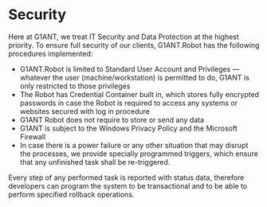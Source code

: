 # Security

Here at G1ANT, we treat IT Security and Data Protection at the highest priority. To ensure full security of our clients, G1ANT.Robot has the following procedures implemented:

* G1ANT.Robot is limited to Standard User Account and Privileges — whatever the user \(machine/workstation\) is permitted to do, G1ANT is only restricted to those privileges
* The Robot has Credential Container built in, which stores fully encrypted passwords in case the Robot is required to access any systems or websites secured with log in procedure
* G1ANT Robot does not require to store or send any data
* G1ANT is subject to the Windows Privacy Policy and the Microsoft Firewall
* In case there is a power failure or any other situation that may disrupt the processes, we provide specially programmed triggers, which ensure that any unfinished task shall be re-triggered.

Every step of any performed task is reported with status data, therefore developers can program the system to be transactional and to be able to perform specified rollback operations.

